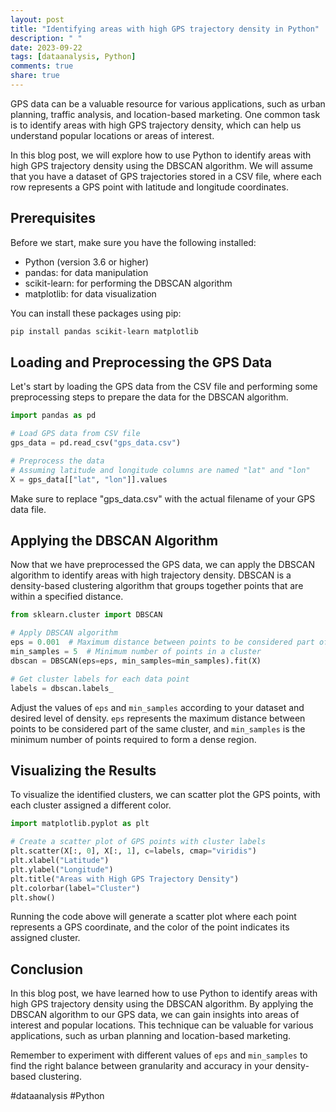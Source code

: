 ```yaml
---
layout: post
title: "Identifying areas with high GPS trajectory density in Python"
description: " "
date: 2023-09-22
tags: [dataanalysis, Python]
comments: true
share: true
---
```


GPS data can be a valuable resource for various applications, such as urban planning, traffic analysis, and location-based marketing. One common task is to identify areas with high GPS trajectory density, which can help us understand popular locations or areas of interest.

In this blog post, we will explore how to use Python to identify areas with high GPS trajectory density using the DBSCAN algorithm. We will assume that you have a dataset of GPS trajectories stored in a CSV file, where each row represents a GPS point with latitude and longitude coordinates.

## Prerequisites

Before we start, make sure you have the following installed:

- Python (version 3.6 or higher)
- pandas: for data manipulation
- scikit-learn: for performing the DBSCAN algorithm
- matplotlib: for data visualization

You can install these packages using pip:

```bash
pip install pandas scikit-learn matplotlib
```

## Loading and Preprocessing the GPS Data

Let's start by loading the GPS data from the CSV file and performing some preprocessing steps to prepare the data for the DBSCAN algorithm.

```python
import pandas as pd

# Load GPS data from CSV file
gps_data = pd.read_csv("gps_data.csv")

# Preprocess the data
# Assuming latitude and longitude columns are named "lat" and "lon"
X = gps_data[["lat", "lon"]].values
```

Make sure to replace "gps_data.csv" with the actual filename of your GPS data file.

## Applying the DBSCAN Algorithm

Now that we have preprocessed the GPS data, we can apply the DBSCAN algorithm to identify areas with high trajectory density. DBSCAN is a density-based clustering algorithm that groups together points that are within a specified distance.

```python
from sklearn.cluster import DBSCAN

# Apply DBSCAN algorithm
eps = 0.001  # Maximum distance between points to be considered part of the same cluster
min_samples = 5  # Minimum number of points in a cluster
dbscan = DBSCAN(eps=eps, min_samples=min_samples).fit(X)

# Get cluster labels for each data point
labels = dbscan.labels_
```

Adjust the values of `eps` and `min_samples` according to your dataset and desired level of density. `eps` represents the maximum distance between points to be considered part of the same cluster, and `min_samples` is the minimum number of points required to form a dense region.

## Visualizing the Results

To visualize the identified clusters, we can scatter plot the GPS points, with each cluster assigned a different color.

```python
import matplotlib.pyplot as plt

# Create a scatter plot of GPS points with cluster labels
plt.scatter(X[:, 0], X[:, 1], c=labels, cmap="viridis")
plt.xlabel("Latitude")
plt.ylabel("Longitude")
plt.title("Areas with High GPS Trajectory Density")
plt.colorbar(label="Cluster")
plt.show()
```

Running the code above will generate a scatter plot where each point represents a GPS coordinate, and the color of the point indicates its assigned cluster.

## Conclusion

In this blog post, we have learned how to use Python to identify areas with high GPS trajectory density using the DBSCAN algorithm. By applying the DBSCAN algorithm to our GPS data, we can gain insights into areas of interest and popular locations. This technique can be valuable for various applications, such as urban planning and location-based marketing.

Remember to experiment with different values of `eps` and `min_samples` to find the right balance between granularity and accuracy in your density-based clustering.

#dataanalysis #Python